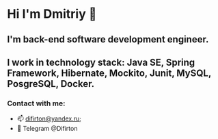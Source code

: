 # Hi I'm Dmitriy 👋 

## I'm back-end software development engineer.
## I work in technology stack: Java SE, Spring Framework, Hibernate, Mockito, Junit, MySQL, PosgreSQL, Docker.

### Contact with me:
- 📫 difirton@yandex.ru;
- 💬 Telegram @Difirton
